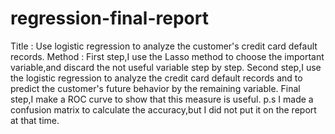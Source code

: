 # regression-final-report
Title :
Use logistic regression to analyze the customer's credit card default records.
Method :
First step,I use the Lasso method to choose the important variable,and discard the not useful variable step by step.
Second step,I use the logistic regression to analyze the credit card default records and to predict the customer's future behavior by the remaining variable.
Final step,I make a ROC curve to show that this measure is useful.
p.s I made a confusion matrix to calculate the accuracy,but I did not put it on the report at that time.
